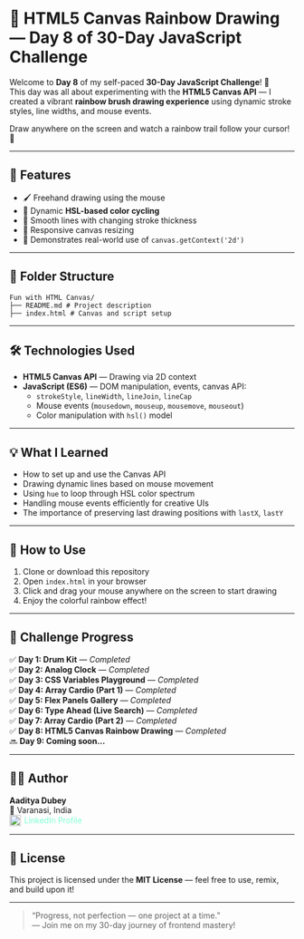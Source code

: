 # 🎨 HTML5 Canvas Rainbow Drawing — Day 8 of 30-Day JavaScript Challenge

Welcome to **Day 8** of my self-paced **30-Day JavaScript Challenge**! 🚀  
This day was all about experimenting with the **HTML5 Canvas API** — I created a vibrant **rainbow brush drawing experience** using dynamic stroke styles, line widths, and mouse events.

Draw anywhere on the screen and watch a rainbow trail follow your cursor! 🌈

---

## 🌟 Features

- 🖌️ Freehand drawing using the mouse
- 🌈 Dynamic **HSL-based color cycling**
- 📏 Smooth lines with changing stroke thickness
- 💫 Responsive canvas resizing
- 🧠 Demonstrates real-world use of `canvas.getContext('2d')`

---

## 📂 Folder Structure

```
Fun with HTML Canvas/
├── README.md # Project description
├── index.html # Canvas and script setup
```

---

## 🛠️ Technologies Used

- **HTML5 Canvas API** — Drawing via 2D context
- **JavaScript (ES6)** — DOM manipulation, events, canvas API:
  - `strokeStyle`, `lineWidth`, `lineJoin`, `lineCap`
  - Mouse events (`mousedown`, `mouseup`, `mousemove`, `mouseout`)
  - Color manipulation with `hsl()` model

---

## 💡 What I Learned

- How to set up and use the Canvas API
- Drawing dynamic lines based on mouse movement
- Using `hue` to loop through HSL color spectrum
- Handling mouse events efficiently for creative UIs
- The importance of preserving last drawing positions with `lastX`, `lastY`

---

## 🎯 How to Use

1. Clone or download this repository
2. Open `index.html` in your browser
3. Click and drag your mouse anywhere on the screen to start drawing
4. Enjoy the colorful rainbow effect!

---

## 📅 Challenge Progress

✅ **Day 1: Drum Kit** — _Completed_  
✅ **Day 2: Analog Clock** — _Completed_  
✅ **Day 3: CSS Variables Playground** — _Completed_  
✅ **Day 4: Array Cardio (Part 1)** — _Completed_  
✅ **Day 5: Flex Panels Gallery** — _Completed_  
✅ **Day 6: Type Ahead (Live Search)** — _Completed_  
✅ **Day 7: Array Cardio (Part 2)** — _Completed_  
✅ **Day 8: HTML5 Canvas Rainbow Drawing** — _Completed_  
🔜 **Day 9: Coming soon…**

---

## 🧑‍💻 Author

**Aaditya Dubey**  
📍 Varanasi, India  
<a href="https://linkedin.com/in/aadityadubey" target="_blank" style="display: inline-flex; align-items: center; gap: 6px; text-decoration: none; color: inherit; color: aquamarine;">
<img src="https://img.icons8.com/?size=100&id=13930&format=png&color=000000" alt="LinkedIn Icon" style="width: 20px; height: 20px;" />
LinkedIn Profile
</a>

---

## 📜 License

This project is licensed under the **MIT License** — feel free to use, remix, and build upon it!

---

> “Progress, not perfection — one project at a time.”  
> — Join me on my 30-day journey of frontend mastery!
